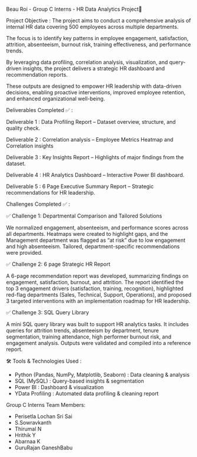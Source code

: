 Beau Roi - Group C Interns - HR Data Analytics Project🎯 

Project Objective :
The project aims to conduct a comprehensive analysis of internal HR data covering 500 employees across multiple departments. 

The focus is to identify key patterns in employee engagement, satisfaction, attrition, absenteeism, burnout risk, training effectiveness, and performance trends. 

By leveraging data profiling, correlation analysis, visualization, and query-driven insights, the project delivers a strategic HR dashboard and recommendation reports. 

These outputs are designed to empower HR leadership with data-driven decisions, enabling proactive interventions, improved employee retention, and enhanced organizational well-being.


Deliverables Completed ✅ :

Deliverable 1 : Data Profiling Report – Dataset overview, structure, and quality check.

Deliverable 2 : Correlation analysis – Employee Metrics Heatmap and Correlation insights

Deliverable 3 : Key Insights Report – Highlights of major findings from the dataset.

Deliverable 4 : HR Analytics Dashboard – Interactive Power BI dashboard.

Deliverable 5 : 6 Page Executive Summary Report – Strategic recommendations for HR leadership.


Challenges Completed ✅ :

✅ Challenge 1: Departmental Comparison and Tailored Solutions

We normalized engagement, absenteeism, and performance scores across all departments. Heatmaps were created to highlight gaps, and the Management department was flagged as “at risk” due to low engagement and high absenteeism. Tailored, department-specific recommendations were provided.

✅ Challenge 2: 6 page Strategic HR Report

A 6-page recommendation report was developed, summarizing findings on engagement, satisfaction, burnout, and attrition. The report identified the top 3 engagement drivers (satisfaction, training, recognition), highlighted red-flag departments (Sales, Technical, Support, Operations), and proposed 3 targeted interventions with an implementation roadmap for HR leadership.

✅ Challenge 3: SQL Query Library

A mini SQL query library was built to support HR analytics tasks. It includes queries for attrition trends, absenteeism by department, tenure segmentation, training attendance, high performer burnout risk, and engagement analysis. Outputs were validated and compiled into a reference report.

🛠 Tools & Technologies Used : 

- Python (Pandas, NumPy, Matplotlib, Seaborn) : Data cleaning & analysis
- SQL (MySQL) : Query-based insights & segmentation
- Power BI : Dashboard & visualization
- YData Profiling : Automated data profiling & cleaning report

Group C Interns
Team Members:
- Perisetla Lochan Sri Sai
- S.Sowravkanth
- Thirumal N
- Hrithik Y
- Abarnaa K
- GuruRajan GaneshBabu
